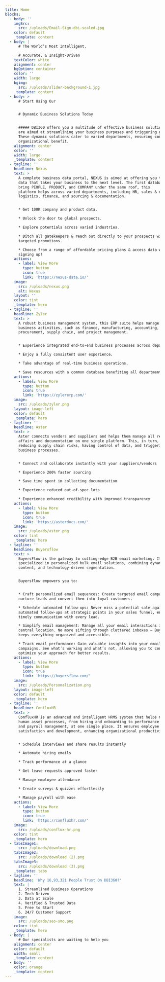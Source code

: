 ```yaml
---
title: Home
blocks:
  - body: ''
    imgSrc:
      src: /uploads/Email-Sign-dbi-scaled.jpg
    color: default
    _template: content
  - body: |
      # The World’s Most Intelligent,

      # Accurate, & Insight-Driven
    textColor: white
    alignment: center
    bgOption: container
    color: ''
    width: large
    bgimg:
      src: /uploads/slider-background-1.jpg
    _template: content
  - body: >
      # Start Using Our


      # Dynamic Business Solutions Today


      ##### DBI360 offers you a multitude of effective business solutions that
      are aimed at streamlining your business purposes and triggering growth.
      These dynamic solutions cater to varied departments, ensuring complete
      organizational benefit.
    alignment: center
    color: ''
    width: large
    _template: content
  - tagline: ''
    headline: Nexus
    text: >
      A complete business data portal, NEXUS is aimed at offering you the right
      data that takes your business to the next level. The first database to
      bring PEOPLE, PRODUCT, and COMPANY under the same roof, this
      platform helps across varied departments, including HR, sales & marketing,
      logistics, finance, and sourcing & documentation.


      * Get 100K company and product data.

      * Unlock the door to global prospects.

      * Explore potentials across varied industries.

      * Ditch all gatekeepers & reach out directly to your prospects with your
      targeted promotions.

      * Choose from a range of affordable pricing plans & access data without
      signing up!
    actions:
      - label: View More
        type: button
        icon: true
        link: 'https://nexus-data.io/'
    image:
      src: /uploads/nexus.png
      alt: Nexus
    layout: ''
    color: tint
    _template: hero
  - tagline: ''
    headline: Zyler
    text: >
      A robust business management system, this ERP suite helps manage everyday
      business activities, such as finance, manufacturing, accounting,
      procurement, supply chain, and project management.


      * Experience integrated end-to-end business processes across departments.

      * Enjoy a fully consistent user experience.

      * Take advantage of real-time business operations.

      * Save resources with a common database benefiting all departments.
    actions:
      - label: View More
        type: button
        icon: true
        link: 'https://zylererp.com/'
    image:
      src: /uploads/zyler.png
    layout: image-left
    color: default
    _template: hero
  - tagline: ''
    headline: Aster
    text: >
      Aster connects vendors and suppliers and helps them manage all regulatory
      affairs and documentation on one single platform. This, in turn, helps in
      reducing supply chain risks, having control of data, and triggering
      business processes.


      * Connect and collaborate instantly with your suppliers/vendors

      * Experience 200% faster sourcing

      * Save time spent in collecting documentation

      * Experience reduced out-of-spec lots

      * Experience enhanced credibility with improved transparency
    actions:
      - label: View More
        type: button
        icon: true
        link: 'https://asterdocs.com/'
    image:
      src: /uploads/aster.png
    color: tint
    _template: hero
  - tagline: ''
    headline: Buyersflow
    text: >
      BuyersFlow is the gateway to cutting-edge B2B email marketing. It is
      specialized in personalized bulk email solutions, combining dynamic
      content, and technology-driven segmentation.


      Buyersflow empowers you to:


      * Craft personalized email sequences: Create targeted email campaigns that
      nurture leads and convert them into loyal customers.

      * Schedule automated follow-ups: Never miss a potential sale again! Set up
      automated follow-ups at strategic points in your sales funnel, ensuring
      timely communication with every lead.

      * Simplify email management: Manage all your email interactions in one
      central location. No more sifting through cluttered inboxes – Buyersflow
      keeps everything organized and accessible.

      * Track email performance: Gain valuable insights into your email
      campaigns. See what’s working and what’s not, allowing you to constantly
      optimize your approach for better results.
    actions:
      - label: View More
        type: button
        icon: true
        link: 'https://buyersflow.com/'
    image:
      src: /uploads/Personalization.png
    layout: image-left
    color: default
    _template: hero
  - tagline: ''
    headline: ConfluxHR
    text: >
      ConfluxHR is an advanced and intelligent HRMS system that helps manage all
      human asset processes, from hiring and onboarding to performance tracking
      and payroll management, at one single place. It ensures employee
      satisfaction and development, enhancing organizational productivity.


      * Schedule interviews and share results instantly

      * Automate hiring emails

      * Track performance at a glance

      * Get leave requests approved faster

      * Manage employee attendance

      * Create surveys & quizzes effortlessly

      * Manage payroll with ease
    actions:
      - label: View More
        type: button
        icon: true
        link: 'https://confluxhr.com/'
    image:
      src: /uploads/conflux-hr.png
    color: tint
    _template: hero
  - tabsImage1:
      src: /uploads/download.png
    tabsImage2:
      src: /uploads/download (2).png
    tabsImage3:
      src: /uploads/download (3).png
    _template: tabs
  - tagline: ''
    headline: 'Why 16,93,321 People Trust On DBI360?'
    text: |
      1. Streamlined Business Operations
      2. Tech Driven
      3. Data at Scale
      4. Verified & Trusted Data
      5. Free to Start
      6. 24/7 Customer Support
    image:
      src: /uploads/seo-smo.png
    color: tint
    _template: hero
  - body: |
      # Our specialists are waiting to help you
    alignment: center
    color: default
    width: small
    _template: content
  - body: ''
    color: orange
    _template: content
---
```


